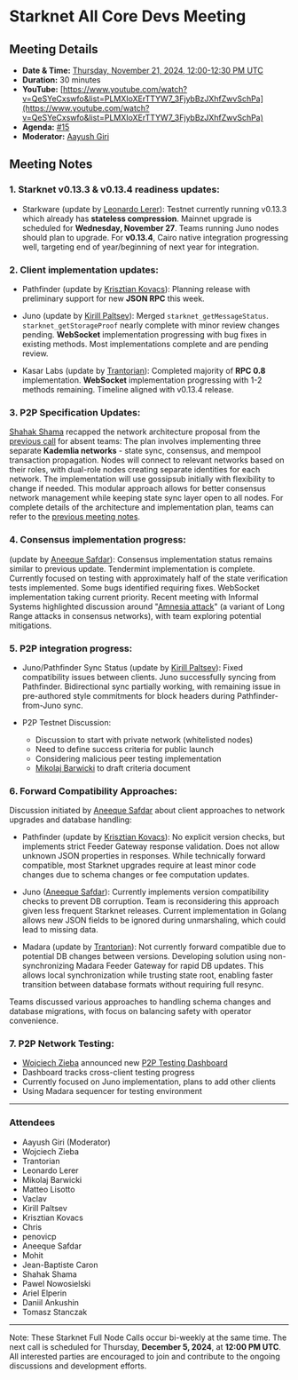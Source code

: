 # Starknet All Core Devs Meeting 
## Meeting Details

- **Date & Time:** [Thursday, November 21, 2024, 12:00-12:30 PM UTC](https://www.timeanddate.com/worldclock/converter.html?iso=20241121T120000&p1=1440&p2=37&p3=136&p4=237&p5=923&p6=204&p7=671&p8=16&p9=41&p10=107&p11=28&p12=438)
- **Duration:** 30 minutes
- **YouTube:** [https://www.youtube.com/watch?v=QeSYeCxswfo&list=PLMXIoXErTTYW7_3FjybBzJXhfZwvSchPa](https://www.youtube.com/watch?v=QeSYeCxswfo&list=PLMXIoXErTTYW7_3FjybBzJXhfZwvSchPa)
- **Agenda:** [#15](https://github.com/starknet-io/pm/issues/4)
- **Moderator:** [Aayush Giri](https://github.com/Giri-Aayush)

## Meeting Notes

### 1. Starknet v0.13.3 & v0.13.4 readiness updates:

- Starkware (update by [Leonardo Lerer](https://github.com/leo-starkware)): Testnet currently running v0.13.3 which already has **stateless compression**. Mainnet upgrade is scheduled for **Wednesday, November 27**. Teams running Juno nodes should plan to upgrade. For **v0.13.4**, Cairo native integration progressing well, targeting end of year/beginning of next year for integration.

### 2. Client implementation updates:

- Pathfinder (update by [Krisztian Kovacs](https://github.com/kkovaacs)): Planning release with preliminary support for new **JSON RPC** this week.

- Juno (update by [Kirill Paltsev](https://github.com/kirugan)): Merged `starknet_getMessageStatus`. `starknet_getStorageProof` nearly complete with minor review changes pending. **WebSocket** implementation progressing with bug fixes in existing methods. Most implementations complete and are pending review.

- Kasar Labs (update by [Trantorian](https://github.com/Trantorian1)): Completed majority of **RPC 0.8** implementation. **WebSocket** implementation progressing with 1-2 methods remaining. Timeline aligned with v0.13.4 release.

### 3. P2P Specification Updates:

[Shahak Shama](https://github.com/ShahakShama) recapped the network architecture proposal from the [previous call](https://github.com/starknet-io/pm/blob/0db2e0319f38e94ab486fc85346cb25b228320d5/AllCoreDevs-Full-Nodes-Meetings/call_014.md) for absent teams: The plan involves implementing three separate **Kademlia networks** - state sync, consensus, and mempool transaction propagation. Nodes will connect to relevant networks based on their roles, with dual-role nodes creating separate identities for each network. The implementation will use gossipsub initially with flexibility to change if needed. This modular approach allows for better consensus network management while keeping state sync layer open to all nodes. For complete details of the architecture and implementation plan, teams can refer to the [previous meeting notes](https://github.com/starknet-io/pm/blob/0db2e0319f38e94ab486fc85346cb25b228320d5/AllCoreDevs-Full-Nodes-Meetings/call_014.md?plain=1#L40).

### 4. Consensus implementation progress:

(update by [Aneeque Safdar](https://github.com/IronGauntlets)): Consensus implementation status remains similar to previous update. Tendermint implementation is complete. Currently focused on testing with approximately half of the state verification tests implemented. Some bugs identified requiring fixes. WebSocket implementation taking current priority. Recent meeting with Informal Systems highlighted discussion around "[Amnesia attack](https://messari.io/report/long-range-attack)" (a variant of Long Range attacks in consensus networks), with team exploring potential mitigations.

### 5. P2P integration progress:

- Juno/Pathfinder Sync Status (update by [Kirill Paltsev](https://github.com/kirugan)): Fixed compatibility issues between clients. Juno successfully syncing from Pathfinder. Bidirectional sync partially working, with remaining issue in pre-authored style commitments for block headers during Pathfinder-from-Juno sync.

- P2P Testnet Discussion:
  - Discussion to start with private network (whitelisted nodes)
  - Need to define success criteria for public launch
  - Considering malicious peer testing implementation
  - [Mikolaj Barwicki](https://github.com/stranger80) to draft criteria document

### 6. Forward Compatibility Approaches:

Discussion initiated by [Aneeque Safdar](https://github.com/IronGauntlets) about client approaches to network upgrades and database handling:

- Pathfinder (update by [Krisztian Kovacs](https://github.com/kkovaacs)): No explicit version checks, but implements strict Feeder Gateway response validation. Does not allow unknown JSON properties in responses.  While technically forward compatible, most Starknet upgrades require at least minor code changes due to schema changes or fee computation updates.

- Juno ([Aneeque Safdar](https://github.com/IronGauntlets)): Currently implements version compatibility checks to prevent DB corruption. Team is reconsidering this approach given less frequent Starknet releases. Current implementation in Golang allows new JSON fields to be ignored during unmarshaling, which could lead to missing data.

- Madara (update by [Trantorian](https://github.com/Trantorian1)): Not currently forward compatible due to potential DB changes between versions. Developing solution using non-synchronizing Madara Feeder Gateway for rapid DB updates. This allows local synchronization while trusting state root, enabling faster transition between database formats without requiring full resync.

Teams discussed various approaches to handling schema changes and database migrations, with focus on balancing safety with operator convenience.

### 7. P2P Network Testing:

- [Wojciech Zieba](https://github.com/wojciechos) announced new [P2P Testing Dashboard](https://starknet-p2p-testing-dashboard.onrender.com/)
- Dashboard tracks cross-client testing progress
- Currently focused on Juno implementation, plans to add other clients
- Using Madara sequencer for testing environment

-----
### Attendees

- Aayush Giri (Moderator)	
- Wojciech Zieba
- Trantorian
- Leonardo Lerer
- Mikolaj Barwicki
- Matteo Lisotto
- Vaclav
- Kirill Paltsev
- Krisztian Kovacs
- Chris 
- penovicp
- Aneeque Safdar
- Mohit 
- Jean-Baptiste Caron
- Shahak Shama 
- Pawel Nowosielski
- Ariel Elperin
- Daniil Ankushin
- Tomasz Stanczak

------------
Note: These Starknet Full Node Calls occur bi-weekly at the same time. The next call is scheduled for Thursday, **December 5, 2024**, at **12:00 PM UTC**. All interested parties are encouraged to join and contribute to the ongoing discussions and development efforts.